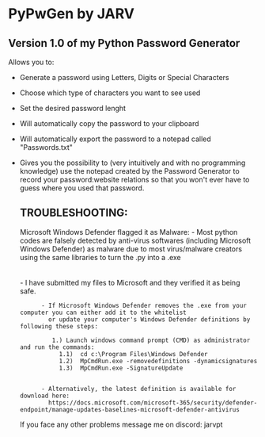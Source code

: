 # PyPwGen by JARV

## Version 1.0 of my Python Password Generator

Allows you to: <br>
- Generate a password using Letters, Digits or Special Characters <br>
- Choose which type of characters you want to see used <br>
- Set the desired password lenght <br>
- Will automatically copy the password to your clipboard <br>
- Will automatically export the password to a notepad called "Passwords.txt" <br>
- Gives you the possibility to (very intuitively and with no programming knowledge) use the notepad created by the Password Generator to record your password:website relations so that you won't ever have to guess where you used that password. <br>


  ## TROUBLESHOOTING:

    Microsoft Windows Defender flagged it as Malware: 
      - Most python codes are falsely detected by anti-virus softwares (including Microsoft Windows Defender) as malware
        due to most virus/malware creators using the same libraries to turn the .py into a .exe <br> <br> <br>
      - I have submitted my files to Microsoft and they verified it as being safe. <br>

            - If Microsoft Windows Defender removes the .exe from your computer you can either add it to the whitelist
              or update your computer's Windows Defender definitions by following these steps: 
            
               1.) Launch windows command prompt (CMD) as administrator and run the commands: 
                 1.1)  cd c:\Program Files\Windows Defender 
                 1.2)  MpCmdRun.exe -removedefinitions -dynamicsignatures
                 1.3)  MpCmdRun.exe -SignatureUpdate
              

            - Alternatively, the latest definition is available for download here: 
              https://docs.microsoft.com/microsoft-365/security/defender-endpoint/manage-updates-baselines-microsoft-defender-antivirus

  If you face any other problems message me on discord: jarvpt
